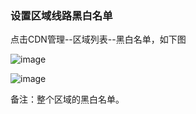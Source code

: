 ### 设置区域线路黑白名单

点击CDN管理--区域列表--黑白名单，如下图

![image](https://user-images.githubusercontent.com/90959714/137247959-92eba4cb-a817-4b12-84b1-dc17f37cf32a.png)

![image](https://user-images.githubusercontent.com/90588289/135259471-2b414bd9-739c-49d2-a82c-3d7e84dc7a0b.png)


备注：整个区域的黑白名单。

